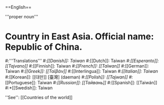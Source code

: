 ==English==

'''proper noun'''

# Country in East Asia. Official name: Republic of China.
#:'''Translations'''
#:*[[Danish]]: Taiwan
#:*[[Dutch]]: Taiwan
#:*[[Esperanto]]: [[Tajvano]]
#:*[[Finnish]]: Taiwan
#:*[[French]]: [[Taïwan]]
#:*[[German]]: Taiwan
#:*[[Greek]]: [[Ταϊβάν]]
#:*[[Interlingua]]: Taiwan
#:*[[Italian]]: Taiwan
#:*[[Korean]]: [[대만]] [臺灣] (daeman)
#:*[[Polish]]: [[Tajwan]]
#:*[[Portuguese]]: Taiwan
#:*[[Russian]]: [[Тайвань]]
#:*[[Spanish]]: [[Taiwán]]
#:*[[Swedish]]: Taiwan

''See'': [[Countries of the world]]
